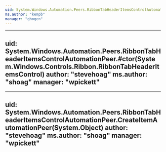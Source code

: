 ```yaml
---
uid: System.Windows.Automation.Peers.RibbonTabHeaderItemsControlAutomationPeer
ms.author: "kempb"
manager: "ghogen"
---
```


---
uid: System.Windows.Automation.Peers.RibbonTabHeaderItemsControlAutomationPeer.#ctor(System.Windows.Controls.Ribbon.RibbonTabHeaderItemsControl)
author: "stevehoag"
ms.author: "shoag"
manager: "wpickett"
---

---
uid: System.Windows.Automation.Peers.RibbonTabHeaderItemsControlAutomationPeer.CreateItemAutomationPeer(System.Object)
author: "stevehoag"
ms.author: "shoag"
manager: "wpickett"
---
